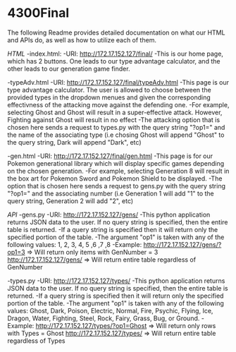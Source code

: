 # 4300Final

The following Readme provides detailed documentation on what our HTML and APIs do, as well as how to utilize each of them.

*HTML*
-index.html:
	-URI: http://172.17.152.127/final/
	-This is our home page, which has 2 buttons. One leads to our type advantage calculator, and the other leads to our generation game finder. 

-typeAdv.html
	-URI: http://172.17.152.127/final/typeAdv.html
	-This page is our type advantage calculator. The user is allowed to choose between the provided types in the dropdown menues and given the corresponding effectivness of the attacking move against the defending one.
	-For example, selecting Ghost and Ghost will result in a super-effective attack. However, Fighting against Ghost will result in no effect
	-The attacking option that is chosen here sends a request to types.py with the query string "?op1=" and the name of the associating type (i.e chosing Ghost will append "Ghost" to the query string, Dark will append "Dark", etc)

-gen.html
	-URI: http://172.17.152.127/final/gen.html
	-This page is for our Pokemon generational library which will display specific games depending on the chosen generation.
	-For example, selecting Generation 8 will result in the box art for Pokemon Sword and Pokemon Shield to be displayed.
	-The option that is chosen here sends a request to gens.py with the query string "?op1=" and the associating number (i.e Generation 1 will add "1" to the query string, Generation 2 will add "2", etc)

*API*
-gens.py
	-URI: http://172.17.152.127/gens/
	-This python application returns JSON data to the user. If no query string is specified, then the entire table is returned. 
	-If a query string is specified then it will return only the specified portion of the table.
	-The argument "op1" is taken with any of the following values: 1, 2, 3, 4, 5 ,6 ,7 ,8
	-Example:
		http://172.17.152.127/gens/?op1=3 => Will return only items with GenNumber = 3
		http://172.17.152.127/gens/ => Will return entire table regardless of GenNumber

-types.py
	-URI: http://172.17.152.127/types/
	-This python application returns JSON data to the user. If no query string is specified, then the entire table is returned.
        -If a query string is specified then it will return only the specified portion of the table.
	-The argument "op1" is taken with any of the following values: Ghost, Dark, Poison, Electric, Normal, Fire, Psychic, Flying, Ice, Dragon, Water, Fighting, Steel, Rock, Fairy, Grass, Bug, or Ground.
	 -Example:
                http://172.17.152.127/types/?op1=Ghost => Will return only rows with Types = Ghost
                http://172.17.152.127/types/ => Will return entire table regardless of Types
